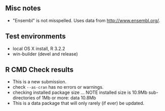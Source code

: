 ## Misc notes

- "Ensembl" is not misspelled. Uses data from <http://www.ensembl.org/>.

## Test environments

- local OS X install, R 3.2.2
- win-builder (devel and release)

## R CMD Check results

- This is a new submission.
- check `--as-cran` has no errors or warnings.
- checking installed package size ... NOTE
  installed size is 10.9Mb
  sub-directories of 1Mb or more:
    data  10.8Mb
- This is a data package that will only rarely (if ever) be updated.
